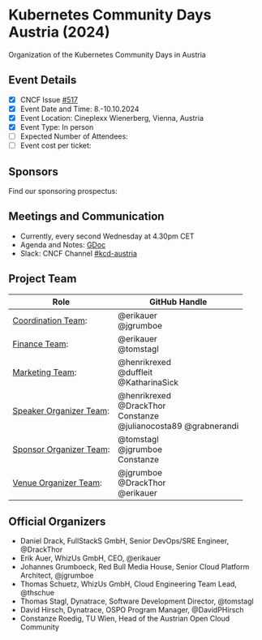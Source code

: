 # Kubernetes Community Days Austria (2024)

Organization of the Kubernetes Community Days in Austria

## Event Details

* [x] CNCF Issue [#517](https://github.com/cncf/kubernetes-community-days/issues/517)
* [X] Event Date and Time:  8.-10.10.2024
* [X] Event Location: Cineplexx Wienerberg, Vienna, Austria
* [X] Event Type: In person
* [ ] Expected Number of Attendees:
* [ ] Event cost per ticket:

## Sponsors

Find our sponsoring prospectus:

## Meetings and Communication

* Currently, every second Wednesday at 4.30pm CET
* Agenda and Notes: [GDoc](https://docs.google.com/document/d/1pCSifd23tgrom8caBWQCMKJGNWjRM82A9wF2hS5wg7Y/edit#)
* Slack: CNCF Channel [#kcd-austria](https://cloud-native.slack.com/channels/kcd-austria)

## Project Team

| Role                                                         | GitHub Handle                  |
|--------------------------------------------------------------|--------------------------------|
| [Coordination Team](./ROLES.md#coordinator-role):            | @erikauer <BR> @jgrumboe    |
| [Finance Team](./ROLES.md#finance-role):                     | @erikauer <BR> @tomstagl       |
| [Marketing Team](./ROLES.md#marketing-role):                 | @henrikrexed <BR> @duffleit <BR> @KatharinaSick |
| [Speaker Organizer Team](./ROLES.md#speaker-organiser-role): | @henrikrexed <BR> @DrackThor <BR> Constanze <BR> @julianocosta89 @grabnerandi |
| [Sponsor Organizer Team](./ROLES.md#sponsor-organiser-role): | @tomstagl <BR> @jgrumboe <BR> Constanze |
| [Venue Organizer Team](./ROLES.md#venue-organiser-role):     | @jgrumboe <BR> @DrackThor <BR> @erikauer |

## Official Organizers

* Daniel Drack, FullStackS GmbH, Senior DevOps/SRE Engineer, @DrackThor
* Erik Auer, WhizUs GmbH, CEO, @erikauer
* Johannes Grumboeck, Red Bull Media House, Senior Cloud Platform Architect, @jgrumboe
* Thomas Schuetz, WhizUs GmbH, Cloud Engineering Team Lead, @thschue
* Thomas Stagl, Dynatrace, Software Development Director, @tomstagl
* David Hirsch, Dynatrace, OSPO Program Manager, @DavidPHirsch
* Constanze Roedig, TU Wien, Head of the Austrian Open Cloud Community
